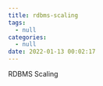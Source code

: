 ```yaml
---
title: rdbms-scaling
tags:
  - null
categories:
  - null
date: 2022-01-13 00:02:17
---
```


RDBMS Scaling

<!-- more -->
